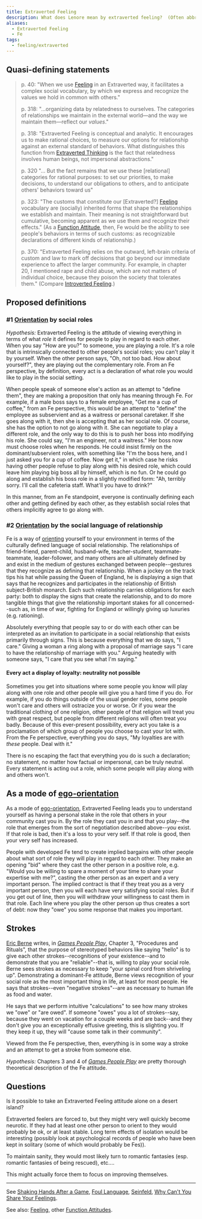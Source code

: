 ```yaml
---
title: Extraverted Feeling
description: What does Lenore mean by extraverted feeling?  (Often abbreviated "Fe".)
aliases:
  - Extraverted Feeling
  - Fe
tags:
  - feeling/extraverted
---
```


## Quasi-defining statements

> p. 40: "When we use [Feeling](/wiki/function-attitude/functions/feeling) in an Extraverted way, it facilitates a complex social vocabulary, by which we express and recognize the values we hold in common with others."
>
> p. 318: "...organizing data by relatedness to ourselves. The categories of relationships we maintain in the external world—and the way we maintain them—reflect our _values_."
>
> p. 318: "Extraverted Feeling is conceptual and analytic. It encourages us to make rational choices, to measure our options for relationship against an external standard of behaviors. What distinguishes this function from [Extraverted Thinking](/wiki/function-attitude/attitudes/extraverted-thinking) is the fact that relatedness involves human beings, not impersonal abstractions."
>
> p. 320 "... But the fact remains that we use these \[relational] categories for rational purposes: to set our priorities, to make decisions, to understand our obligations to others, and to anticipate others' behaviors toward us"
>
> p. 323: "The customs that constitute our \[Extraverted?] [Feeling](/wiki/function-attitude/functions/feeling) vocabulary are (socially) inherited forms that shape the relationships we establish and maintain. Their meaning is not straightforward but cumulative, becoming apparent as we use them and recognize their effects." (As a [Function Attitude](/wiki/fundamentals/function-attitude), then, Fe would be the ability to see people's behaviors in terms of such customs: as recognizable declarations of different kinds of relationship.)
>
> p. 370: "Extraverted Feeling relies on the outward, left-brain criteria of custom and law to mark off decisions that go beyond our immediate experience to affect the larger community. For example, in chapter 20, I mentioned rape and child abuse, which are not matters of individual choice, because they poison the society that tolerates them." (Compare [Introverted Feeling](/wiki/function-attitude/attitudes/introverted-feeling).)

## Proposed definitions

### #1 [Orientation](/wiki/sign-interpretation/orienting) by social roles

_Hypothesis:_ Extraverted Feeling is the attitude of viewing everything in terms of what _role_ it defines for people to play in regard to each other. When you say "How are you?" to someone, you are playing a role. It's a role that is intrinsically connected to other people's social roles; you can't play it by yourself. When the other person says, "Oh, not too bad. How about yourself?", they are playing out the complementary role. From an Fe perspective, by definition, every act is a declaration of what role you would like to play in the social setting.

When people speak of someone else's action as an attempt to "define them", they are making a proposition that only has meaning through Fe. For example, if a male boss says to a female employee, "Get me a cup of coffee," from an Fe perspective, this would be an attempt to "define" the employee as subservient and as a waitress or personal caretaker. If she goes along with it, then she is accepting that as her social role. Of course, she has the option to not go along with it. She can negotiate to play a different role, and the only way to do this is to push her boss into modifying his role. She could say, "I'm an engineer, not a waitress." Her boss now must choose roles when he responds. He could insist firmly on the dominant/subservient roles, with something like "I'm the boss here, and I just asked you for a cup of coffee. Now get it," in which case he risks having other people refuse to play along with his desired role, which could leave him playing big boss all by himself, which is no fun. Or he could go along and establish his boss role in a slightly modified form: "Ah, terribly sorry. I'll call the cafeteria staff. What'll you have to drink?"

In this manner, from an Fe standpoint, everyone is continually defining each other and getting defined by each other, as they establish social roles that others implicitly agree to go along with.

### #2 [Orientation](/wiki/sign-interpretation/orienting) by the social language of relationship

Fe is a way of [orienting](/wiki/sign-interpretation/orienting) yourself to your environment in terms of the culturally defined language of social relationship. The relationships of friend-friend, parent-child, husband-wife, teacher-student, teammate-teammate, leader-follower, and many others are all ultimately defined by and exist in the medium of gestures exchanged between people--gestures that they recognize as defining that relationship. When a jockey on the track tips his hat while passing the Queen of England, he is displaying a sign that says that he recognizes and participates in the relationship of British subject-British monarch. Each such relationship carries obligations for each party: both to display the signs that create the relationship, and to do more tangible things that give the relationship important stakes for all concerned--such as, in time of war, fighting for England or willingly giving up luxuries (e.g. rationing).

Absolutely everything that people say to or do with each other can be interpreted as an invitation to participate in a social relationship that exists primarily through signs. This is because everything that we do says, "I care." Giving a woman a ring along with a proposal of marriage says "I care to have the relationship of marriage with you." Arguing heatedly with someone says, "I care that you see what I'm saying."

#### Every act a display of loyalty: neutrality not possible

Sometimes you get into situations where some people you know will play along with one role and other people will give you a hard time if you do. For example, if you do things outside of the usual gender roles, some people won't care and others will ostracize you or worse. Or if you wear the traditional clothing of one religion, other people of that religion will treat you with great respect, but people from different religions will often treat you badly. Because of this ever-present possibility, every act you take is a proclamation of which group of people you choose to cast your lot with. From the Fe perspective, everything you do says, "My loyalties are with _these_ people. Deal with it."

There is no escaping the fact that everything you do is such a declaration; no statement, no matter how factual or impersonal, can be truly neutral. Every statement is acting out a role, which some people will play along with and others won't.

## As a mode of [ego-orientation](/wiki/sign-interpretation/ego-orientation)

As a mode of [ego-orientation](/wiki/sign-interpretation/ego-orientation), Extraverted Feeling leads you to understand yourself as having a personal stake in the role that others in your community cast you in. By the role they cast you in and that you play--the role that emerges from the sort of negotiation described above--_you_ exist. If that role is bad, then it's a loss to your very self. If that role is good, then your very self has increased.

People with developed Fe tend to create implied bargains with other people about what sort of role they will play in regard to each other. They make an opening "bid" where they cast the other person in a positive role, e.g. "Would you be willing to spare a moment of your time to share your expertise with me?", casting the other person as an expert and a very important person. The implied contract is that if they treat you as a very important person, then you will each have very satisfying social roles. But if you get out of line, then you will withdraw your willingness to cast them in that role. Each line where you play the other person up thus creates a sort of debt: now they "owe" you some response that makes you important.

## Strokes

[Eric Berne](https://web.archive.org/web/20071014041625/http://greenlightwiki.com/lenore-exegesis/Eric_Berne) writes, in [_Games People Play_](http://www.amazon.com/Games-People-Play-Transactional-Analysis/dp/0345410033), Chapter 3, "Procedures and Rituals", that the purpose of stereotyped behaviors like saying "hello" is to give each other strokes--recognitions of your existence--and to demonstrate that you are "reliable"--that is, willing to play your social role. Berne sees strokes as necessary to keep "your spinal cord from shriveling up". Demonstrating a dominant-Fe attitude, Berne views recognition of your social role as the most important thing in life, at least for most people. He says that strokes--even "negative strokes"--are as necessary to human life as food and water.

He says that we perform intuitive "calculations" to see how many strokes we "owe" or "are owed". If someone "owes" you a lot of strokes--say, because they went on vacation for a couple weeks and are back--and they don't give you an exceptionally effusive greeting, this is slighting you. If they keep it up, they will "cause some talk in their community".

Viewed from the Fe perspective, then, everything is in some way a stroke and an attempt to get a stroke from someone else.

_Hypothesis:_ Chapters 3 and 4 of [_Games People Play_](http://www.amazon.com/Games-People-Play-Transactional-Analysis/dp/0345410033) are pretty thorough theoretical description of the Fe attitude.

## Questions

Is it possible to take an Extraverted Feeling attitude alone on a desert island?

Extraverted feelers are forced to, but they might very well quickly become neurotic. If they had at least one other person to orient to they would probably be ok, or at least stable. Long term effects of isolation would be interesting (possibly look at psychological records of people who have been kept in solitary (some of which would probably be Fes)).

To maintain sanity, they would most likely turn to romantic fantasies (esp. romantic fantasies of being rescued), etc....

This might actually force them to focus on improving themselves.

---

See [Shaking Hands After a Game](/wiki/shaking-hands-after-a-game), [Foul Language](/wiki/foul-language), [Seinfeld](https://web.archive.org/web/20071014043637/http://greenlightwiki.com/lenore-exegesis/Seinfeld), [Why Can't You Share Your Feelings](/wiki/why-cant-you-share-your-feelings).

See also: [Feeling](/wiki/function-attitude/functions/feeling), other [Function Attitudes](/wiki/fundamentals/function-attitude).
